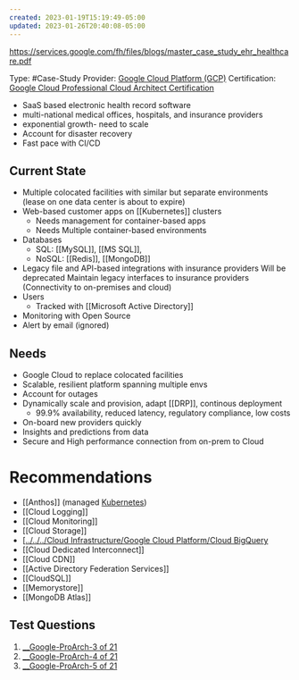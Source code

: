 ```yaml
---
created: 2023-01-19T15:19:49-05:00
updated: 2023-01-26T20:40:08-05:00
---
```

https://services.google.com/fh/files/blogs/master_case_study_ehr_healthcare.pdf

Type: #Case-Study
Provider: [Google Cloud Platform (GCP)](../../Cloud%20Infrastructure/Google%20Cloud%20Platform%20(GCP).md)
Certification: [Google Cloud Professional Cloud Architect Certification](../Google%20Cloud%20Professional%20Cloud%20Architect%20Certification.md)

- SaaS based electronic health record software
- multi-national medical offices, hospitals, and insurance providers
- exponential growth- need to scale
- Account for disaster recovery
- Fast pace with CI/CD

## Current State

- Multiple colocated facilities with similar but separate environments (lease on one data center is about to expire)
- Web-based customer apps on [[Kubernetes]] clusters
	- Needs management for container-based apps
	- Needs Multiple container-based environments
- Databases
	- SQL: [[MySQL]], [[MS SQL]], 
	- NoSQL: [[Redis]], [[MongoDB]]
- Legacy file and API-based integrations with insurance providers
	Will be deprecated
	Maintain legacy interfaces to insurance providers (Connectivity to on-premises and cloud)
- Users
	- Tracked with [[Microsoft Active Directory]]
- Monitoring with Open Source
- Alert by email (ignored)

## Needs

- Google Cloud to replace colocated facilities
- Scalable, resilient platform spanning multiple envs
- Account for outages
- Dynamically scale and provision, adapt [[DRP]], continous deployment
	- 99.9% availability, reduced latency, regulatory compliance, low costs
- On-board new providers quickly
- Insights and predictions from data
- Secure and High performance connection from on-prem to Cloud

# Recommendations

- [[Anthos]] (managed [Kubernetes](Kubernetes))
- [[Cloud Logging]]
- [[Cloud Monitoring]]
- [[Cloud Storage]]
- [[../../../Cloud Infrastructure/Google Cloud Platform/Cloud BigQuery](../../Cloud%20Infrastructure/Google%20Cloud%20Platform/Cloud%20BigQuery.md)
- [[Cloud Dedicated Interconnect]]
- [[Cloud CDN]]
- [[Active Directory Federation Services]]
- [[CloudSQL]]
- [[Memorystore]]
- [[MongoDB Atlas]]

## Test Questions

1. [__Google-ProArch-3 of 21](../Practice%20Questions/__Google-ProArch-3%20of%2021.md)
2. [__Google-ProArch-4 of 21](../Practice%20Questions/__Google-ProArch-4%20of%2021.md)
3. [__Google-ProArch-5 of 21](../Practice%20Questions/__Google-ProArch-5%20of%2021.md)
